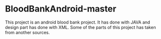 # BloodBankAndroid-master

This project is an android blood bank project. It has done with JAVA and design part has done with XML. Some of the parts of this project has taken from another sources.
